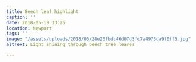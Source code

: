 ```yaml
---
title: Beech leaf highlight
caption: ''
date: 2018-05-19 13:25
location: Newport
tags: ''
image: "/assets/uploads/2018/05/28e26fbdc46d07d5fc7a4973da9f0ff5.jpg"
altText: Light shining through beech tree leaves

---
```

